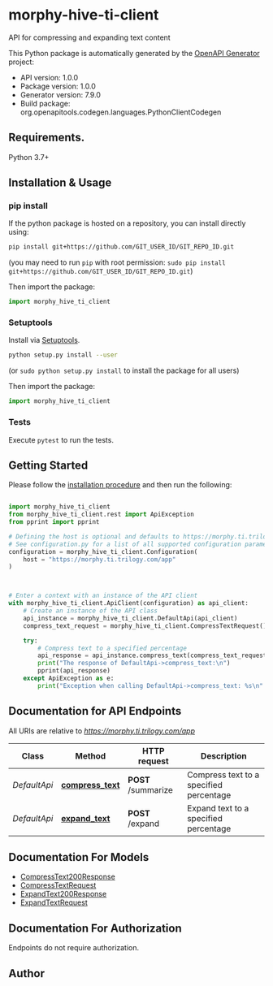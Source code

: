 # morphy-hive-ti-client
API for compressing and expanding text content

This Python package is automatically generated by the [OpenAPI Generator](https://openapi-generator.tech) project:

- API version: 1.0.0
- Package version: 1.0.0
- Generator version: 7.9.0
- Build package: org.openapitools.codegen.languages.PythonClientCodegen

## Requirements.

Python 3.7+

## Installation & Usage
### pip install

If the python package is hosted on a repository, you can install directly using:

```sh
pip install git+https://github.com/GIT_USER_ID/GIT_REPO_ID.git
```
(you may need to run `pip` with root permission: `sudo pip install git+https://github.com/GIT_USER_ID/GIT_REPO_ID.git`)

Then import the package:
```python
import morphy_hive_ti_client
```

### Setuptools

Install via [Setuptools](http://pypi.python.org/pypi/setuptools).

```sh
python setup.py install --user
```
(or `sudo python setup.py install` to install the package for all users)

Then import the package:
```python
import morphy_hive_ti_client
```

### Tests

Execute `pytest` to run the tests.

## Getting Started

Please follow the [installation procedure](#installation--usage) and then run the following:

```python

import morphy_hive_ti_client
from morphy_hive_ti_client.rest import ApiException
from pprint import pprint

# Defining the host is optional and defaults to https://morphy.ti.trilogy.com/app
# See configuration.py for a list of all supported configuration parameters.
configuration = morphy_hive_ti_client.Configuration(
    host = "https://morphy.ti.trilogy.com/app"
)



# Enter a context with an instance of the API client
with morphy_hive_ti_client.ApiClient(configuration) as api_client:
    # Create an instance of the API class
    api_instance = morphy_hive_ti_client.DefaultApi(api_client)
    compress_text_request = morphy_hive_ti_client.CompressTextRequest() # CompressTextRequest | 

    try:
        # Compress text to a specified percentage
        api_response = api_instance.compress_text(compress_text_request)
        print("The response of DefaultApi->compress_text:\n")
        pprint(api_response)
    except ApiException as e:
        print("Exception when calling DefaultApi->compress_text: %s\n" % e)

```

## Documentation for API Endpoints

All URIs are relative to *https://morphy.ti.trilogy.com/app*

Class | Method | HTTP request | Description
------------ | ------------- | ------------- | -------------
*DefaultApi* | [**compress_text**](docs/DefaultApi.md#compress_text) | **POST** /summarize | Compress text to a specified percentage
*DefaultApi* | [**expand_text**](docs/DefaultApi.md#expand_text) | **POST** /expand | Expand text to a specified percentage


## Documentation For Models

 - [CompressText200Response](docs/CompressText200Response.md)
 - [CompressTextRequest](docs/CompressTextRequest.md)
 - [ExpandText200Response](docs/ExpandText200Response.md)
 - [ExpandTextRequest](docs/ExpandTextRequest.md)


<a id="documentation-for-authorization"></a>
## Documentation For Authorization

Endpoints do not require authorization.


## Author




